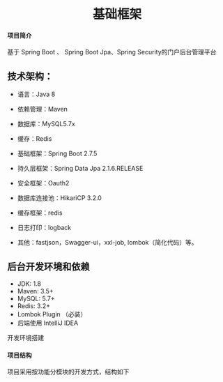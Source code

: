 <h1 style="text-align: center">基础框架</h1>

#### 项目简介
基于 Spring Boot 、 Spring Boot Jpa、Spring Security的门户后台管理平台

[//]: # (**体验地址：**  [http://192.168.179.71:8000/portal/#/]&#40;http://192.168.179.71:8000/portal/#/&#41;)

[//]: # ()
[//]: # (**账号密码：** `sysadmin / 123`)
[//]: # ()
[//]: # (#### 项目源码)

[//]: # ()
[//]: # (|     |   后端源码  |   前端源码  |)

[//]: # (|---  |--- | --- |)

[//]: # (|  svn   |  https://192.168.179.16:1234/svn/work/code/develop/ArcGis_YFZ/LandSpacePortal/giscloud   |  https://192.168.179.16:1234/svn/work/code/develop/ArcGis_YFZ/LandSpacePortal/giscloud-management-client2   |)

技术架构：
-----------------------------------


- 语言：Java 8

- 依赖管理：Maven

- 数据库：MySQL5.7x

- 缓存：Redis

- 基础框架：Spring Boot 2.7.5

- 持久层框架：Spring Data Jpa 2.1.6.RELEASE

- 安全框架：Oauth2

- 数据库连接池：HikariCP 3.2.0

- 缓存框架：redis

- 日志打印：logback

- 其他：fastjson，Swagger-ui，xxl-job, lombok（简化代码）等。


后台开发环境和依赖
----
- JDK: 1.8
- Maven: 3.5+
- MySQL: 5.7+
- Redis: 3.2+
- Lombok Plugin （必装）
- 后端使用 IntelliJ IDEA

开发环境搭建

[//]: # (----)

[//]: # (- 检出代码 svn checkout https://192.168.179.16:1234/svn/work/code/develop/ArcGis_YFZ/LandSpacePortal/giscloud)

[//]: # ()
[//]: # (- 进入到代码目录 mvn clean install)
#### 项目结构
项目采用按功能分模块的开发方式，结构如下

[//]: # ()
[//]: # (- `giscloud-common` 公共类)

[//]: # ()
[//]: # (- `giscloud-config` 微服务配置中心)

[//]: # ()
[//]: # (- `giscloud-elasticsearch` elasticsearch操作类)

[//]: # ()
[//]: # (- `giscloud-eureka` 微服务注册中心)

[//]: # ()
[//]: # (- `giscloud-filemanagement` 文件上传下载微服务)

[//]: # ()
[//]: # (- `giscloud-gateway` 网关微服务)

[//]: # ()
[//]: # (- `giscloud-gisfilemanagement` arcgis文件下载微服务)

[//]: # ()
[//]: # (- `giscloud-job` 任务调度微服务)

[//]: # ()
[//]: # (- `giscloud-logger` 日志微服务)

[//]: # ()
[//]: # (- `giscloud-management` 平台管理微服务)

[//]: # ()
[//]: # (- `giscloud-model` 平台数据模型)

[//]: # ()
[//]: # (- `giscloud-monitor` 平台监控微服务)

[//]: # ()
[//]: # (- `giscloud-portal` 门户微服务)

[//]: # ()
[//]: # (- `giscloud-proxy` 代理转发微服务)

[//]: # ()
[//]: # (- `giscloud-resources` 资源服务微服务)